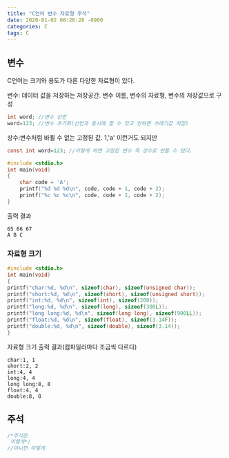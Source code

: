 ```yaml
---
title: "C언어 변수 자료형 주석"
date: 2020-01-02 08:26:28 -0900
categories: C
tags: C 
---
```


## 변수

C언어는 크기와 용도가 다른 다양한 자료형이 있다. 

변수: 데이터 값을 저장하는 저장공간. 변수 이름, 변수의 자료형, 변수의 저장값으로 구성
```c
int word; //변수 선언
word=123; //변수 초기화(선언과 동시에 할 수 있고 안하면 쓰레기값 저장)
```

상수:변수처럼 바뀔 수 없는 고정된 값.
1,'a' 이런거도 되지만

```c
const int word=123; //이렇게 하면 고정된 변수 즉 상수로 만들 수 있다.
```


```c
#include <stdio.h>
int main(void)
{
    char code = 'A';
	printf("%d %d %d\n", code, code + 1, code + 2);
	printf("%c %c %c\n", code, code + 1, code + 2);
}
```
출력 결과
```
65 66 67
A B C
```

### 자료형 크기

```c
#include <stdio.h>
int main(void)
{
printf("char:%d, %d\n", sizeof(char), sizeof(unsigned char));
printf("short:%d, %d\n", sizeof(short), sizeof(unsigned short));
printf("int:%d, %d\n", sizeof(int), sizeof(200));
printf("long:%d, %d\n", sizeof(long), sizeof(300L));
printf("long long:%d, %d\n", sizeof(long long), sizeof(900LL));
printf("float:%d, %d\n", sizeof(float), sizeof(3.14F));
printf("double:%d, %d\n", sizeof(double), sizeof(3.14));
}
```


자료형 크기 출력 결과(컴파일러마다 조금씩 다르다)


```
char:1, 1
short:2, 2
int:4, 4
long:4, 4
long long:8, 8
float:4, 4
double:8, 8
```


## 주석
```c
/*주석은
 이렇게*/
//아니면 이렇게
```
